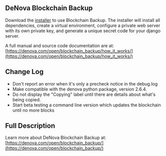 
DeNova Blockchain Backup
------------------------

Download the [installer](https://denova.com/open/blockchain_backup/download/)
to use Blockchain Backup. The installer will install all dependencies,
create a virtual environment, configure a private web server with its own private key, and
generate a unique secret code for your django server.

A full manual and source code documentation are at:
    [https://denova.com/open/blockchain_backup/how_it_works/](https://denova.com/open/blockchain_backup/how_it_works/)

Change Log
----------

  * Don't report an error when it's only a precheck notice in the debug.log
  * Make compatible with the denova python package, version 2.6.4.
  * Do not display the "Copying" label until there are details about what's being copied.
  * Start beta testing a command line version which updates the blockchain until no more blocks


Full Description
----------------

Learn more about DeNova Blockchain Backup at:
   [https://denova.com/open/blockchain_backup/](https://denova.com/open/blockchain_backup/)

